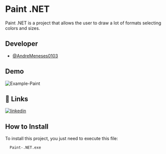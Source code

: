 
# Paint .NET

Paint .NET is a project that allows the user to draw a lot of formats selecting colors and sizes.
## Developer

- [@AndreMeneses0103](https://github.com/AndreMeneses0103)


## Demo

![Example-Paint](https://github.com/AndreMeneses0103/paint-.NET/assets/89109574/b751fe6c-6f1c-4fe2-9e95-1ce7eda88c94)




## 🔗 Links


[![linkedin](https://img.shields.io/badge/linkedin-0A66C2?style=for-the-badge&logo=linkedin&logoColor=white)](https://www.linkedin.com/in/andre-meneses-dev/)



## How to Install

To install this project, you just need to execute this file:

```bash
  Paint-.NET.exe
```
